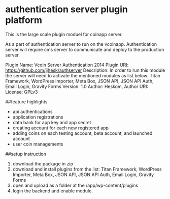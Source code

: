 authentication server plugin platform
=====================================

This is the large scale plugin moduel for coinapp server. 

As a part of authentication server to run on the vcoinapp. Authentication server will require cms server to communicate and deploy to the production server.

Plugin Name: Vcoin Server Authentication 2014
Plugin URI: https://github.com/jjhesk/authserver
Description: In order to run this module the server will need to activate the mentioned modules as list below: Titan Framework, WordPress Importer, Meta Box, JSON API, JSON API Auth, Email Login, Gravity Forms
Version: 1.0
Author: Heskom,
Author URI:
License: GPLv3

##feature highlights
 - api authentications
 - application registrations
 - data bank for app key and app secret
 - creating account for each new registered app
 - adding coins on each testing account, beta account, and launched account
 - user coin managements

##setup instruction
1. download the package in zip
2. download and install plugins from the list:  Titan Framework, WordPress Importer, Meta Box, JSON API, JSON API Auth, Email Login, Gravity Forms
2. open and upload as a folder at the /app/wp-content/plugins
3. login the backend and enable module.

